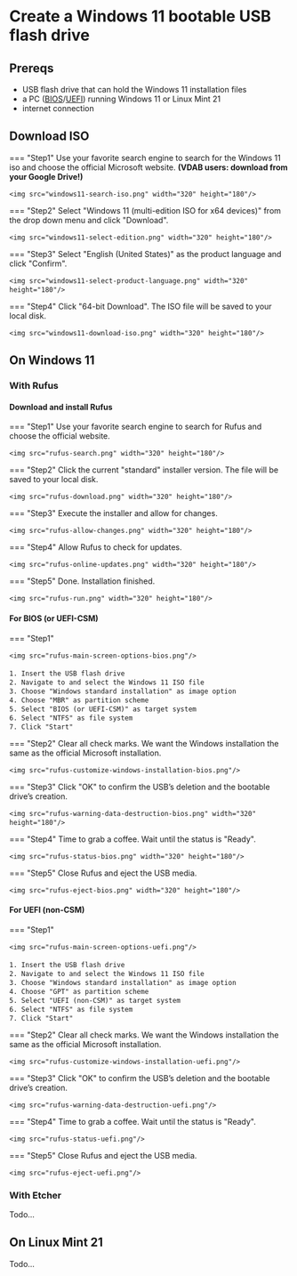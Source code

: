 # Create a Windows 11 bootable USB flash drive

## Prereqs
- USB flash drive that can hold the Windows 11 installation files
- a PC ([BIOS](../../tutorials/windows11-linuxmint21-dual-boot-bios-clonezilla/)/[UEFI](../../tutorials/windows11-linuxmint21-dual-boot-uefi/)) running Windows 11 or Linux Mint 21
- internet connection

## Download ISO
=== "Step1"
    Use your favorite search engine to search for the Windows 11 iso and choose the official Microsoft website.
    **(VDAB users: download from your Google Drive!)**

    <img src="windows11-search-iso.png" width="320" height="180"/>

=== "Step2"
    Select "Windows 11 (multi-edition ISO for x64 devices)" from the drop down menu and click "Download".

    <img src="windows11-select-edition.png" width="320" height="180"/>

=== "Step3"
    Select "English (United States)" as the product language and click "Confirm".

    <img src="windows11-select-product-language.png" width="320" height="180"/>

=== "Step4"
    Click "64-bit Download". The ISO file will be saved to your local disk.

    <img src="windows11-download-iso.png" width="320" height="180"/>

## On Windows 11
### With Rufus
#### Download and install Rufus
=== "Step1"
    Use your favorite search engine to search for Rufus and choose the official website.

    <img src="rufus-search.png" width="320" height="180"/>

=== "Step2"
    Click the current "standard" installer version. The file will be saved to your local disk.

    <img src="rufus-download.png" width="320" height="180"/>

=== "Step3"
    Execute the installer and allow for changes.

    <img src="rufus-allow-changes.png" width="320" height="180"/>

=== "Step4"
    Allow Rufus to check for updates.

    <img src="rufus-online-updates.png" width="320" height="180"/>

=== "Step5"
    Done. Installation finished.

    <img src="rufus-run.png" width="320" height="180"/>

#### For BIOS (or UEFI-CSM)
=== "Step1"
    
    <img src="rufus-main-screen-options-bios.png"/>
    
    1. Insert the USB flash drive
    2. Navigate to and select the Windows 11 ISO file
    3. Choose "Windows standard installation" as image option
    4. Choose "MBR" as partition scheme
    5. Select "BIOS (or UEFI-CSM)" as target system
    6. Select "NTFS" as file system
    7. Click "Start"

=== "Step2"
    Clear all check marks. We want the Windows installation the same as the official Microsoft installation.

    <img src="rufus-customize-windows-installation-bios.png"/>

=== "Step3"
    Click "OK" to confirm the USB’s deletion and the bootable drive’s creation.

    <img src="rufus-warning-data-destruction-bios.png" width="320" height="180"/>

=== "Step4"
    Time to grab a coffee. Wait until the status is "Ready".

    <img src="rufus-status-bios.png" width="320" height="180"/>

=== "Step5"
    Close Rufus and eject the USB media.

    <img src="rufus-eject-bios.png" width="320" height="180"/>

#### For UEFI (non-CSM)
=== "Step1"
    
    <img src="rufus-main-screen-options-uefi.png"/>
    
    1. Insert the USB flash drive
    2. Navigate to and select the Windows 11 ISO file
    3. Choose "Windows standard installation" as image option
    4. Choose "GPT" as partition scheme
    5. Select "UEFI (non-CSM)" as target system
    6. Select "NTFS" as file system
    7. Click "Start"

=== "Step2"
    Clear all check marks. We want the Windows installation the same as the official Microsoft installation.

    <img src="rufus-customize-windows-installation-uefi.png"/>

=== "Step3"
    Click "OK" to confirm the USB’s deletion and the bootable drive’s creation.

    <img src="rufus-warning-data-destruction-uefi.png"/>

=== "Step4"
    Time to grab a coffee. Wait until the status is "Ready".

    <img src="rufus-status-uefi.png"/>

=== "Step5"
    Close Rufus and eject the USB media.

    <img src="rufus-eject-uefi.png"/>

### With Etcher
Todo...
<!--- start comment
#### Download and install Etcher
tab1 screenshot
tab2 screenshot
tab3 screenshot
tab4 screenshot
#### For BIOS (or UEFI-CSM)
tab1 screenshot
tab2 screenshot
tab3 screenshot
tab4 screenshot
#### For UEFI (non-CSM)
tab1 screenshot
tab2 screenshot
tab3 screenshot
tab4 screenshot
-->

## On Linux Mint 21
Todo...
<!--- start comment
### With tool X
#### Download and install tool X
tab1 screenshot
tab2 screenshot
tab3 screenshot
tab4 screenshot
#### For BIOS (or UEFI-CSM)
tab1 screenshot
tab2 screenshot
tab3 screenshot
tab4 screenshot
#### For UEFI (non-CSM)
tab1 screenshot
tab2 screenshot
tab3 screenshot
tab4 screenshot
### With tool Y
#### Download and install tool Y
tab1 screenshot
tab2 screenshot
tab3 screenshot
tab4 screenshot
#### For BIOS (or UEFI-CSM)
tab1 screenshot
tab2 screenshot
tab3 screenshot
tab4 screenshot
#### For UEFI (non-CSM)
tab1 screenshot
tab2 screenshot
tab3 screenshot
tab4 screenshot
-->